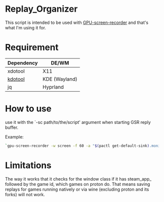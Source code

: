 # Replay_Organizer
This script is intended to be used with [GPU-screen-recorder](https://git.dec05eba.com/gpu-screen-recorder/about/) and that's what I'm using it for.

# Requirement


| Dependency            | DE/WM                                                                |
| ----------------- | ------------------------------------------------------------------ |
| xdotool | X11 |
| [kdotool](https://github.com/jinliu/kdotool) | KDE (Wayland) |
| jq | Hyprland |


# How to use

use it with the `-sc path/to/the/script' argument when starting GSR reply buffer.

Example:
```bash
`gpu-screen-recorder -w screen -f 60 -a "$(pactl get-default-sink).monitor" -c mp4 -r 30 -o $HOME/Vidoes/Replays -sc path/to/script`
```


# Limitations
The way it works that it checks for the window class if it has steam_app_ followed by the game id, which games on proton do. That means saving replays for games running natively or via wine (excluding proton and its forks) will not work.

